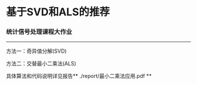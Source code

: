 # 基于SVD和ALS的推荐
### 统计信号处理课程大作业

* * *

方法一：奇异值分解(SVD)

方法二：交替最小二乘法(ALS)

具体算法和代码说明详见报告** ./report/最小二乘法应用.pdf **
